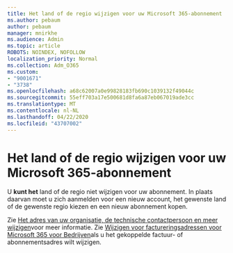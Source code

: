 ```yaml
---
title: Het land of de regio wijzigen voor uw Microsoft 365-abonnement
ms.author: pebaum
author: pebaum
manager: mnirkhe
ms.audience: Admin
ms.topic: article
ROBOTS: NOINDEX, NOFOLLOW
localization_priority: Normal
ms.collection: Adm_O365
ms.custom:
- "9001671"
- "3738"
ms.openlocfilehash: a68c62007a0e99828183fb690c1039132f49044c
ms.sourcegitcommit: 55eff703a17e500681d8fa6a87eb067019ade3cc
ms.translationtype: MT
ms.contentlocale: nl-NL
ms.lasthandoff: 04/22/2020
ms.locfileid: "43707002"
---
```

# <a name="change-the-country-or-region-for-your-microsoft-365-subscription"></a>Het land of de regio wijzigen voor uw Microsoft 365-abonnement

U **kunt het** land of de regio niet wijzigen voor uw abonnement. In plaats daarvan moet u zich aanmelden voor een nieuw account, het gewenste land of de gewenste regio kiezen en een nieuw abonnement kopen. 

Zie [Het adres van uw organisatie, de technische contactpersoon en meer wijzigen](https://docs.microsoft.com/microsoft-365/admin/manage/change-address-contact-and-more?view=o365-worldwide)voor meer informatie. Zie [Wijzigen voor factureringsadressen voor Microsoft 365 voor Bedrijven](https://docs.microsoft.com/microsoft-365/commerce/billing-and-payments/change-your-billing-addresses?view=o365-worldwide)als u het gekoppelde factuur- of abonnementsadres wilt wijzigen. 
